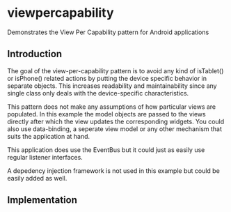# viewpercapability
Demonstrates the View Per Capability pattern for Android applications

## Introduction

The goal of the view-per-capability pattern is to avoid any kind of isTablet() or isPhone() related actions by putting the device 
specific behavior in separate objects. This increases readability and maintainability since any single class
only deals with the device-specific characteristics.

This pattern does not make any assumptions of how particular views are populated. In this example
the model objects are passed to the views directly after which the view updates the corresponding widgets.
You could also use data-binding, a seperate view model or any other mechanism that suits the application at hand.

This application does use the EventBus but it could just as easily use regular listener interfaces.

A depedency injection framework is not used in this example but could be easily added as well.

## Implementation

